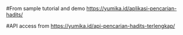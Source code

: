 #From sample tutorial and demo https://yumika.id/aplikasi-pencarian-hadits/

#API access from https://yumika.id/api-pencarian-hadits-terlengkap/
